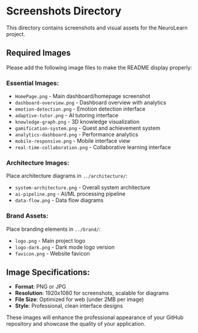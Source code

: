 # Screenshots Directory

This directory contains screenshots and visual assets for the NeuroLearn project.

## Required Images

Please add the following image files to make the README display properly:

### Essential Images:
- `HomePage.png` - Main dashboard/homepage screenshot
- `dashboard-overview.png` - Dashboard overview with analytics
- `emotion-detection.png` - Emotion detection interface
- `adaptive-tutor.png` - AI tutoring interface
- `knowledge-graph.png` - 3D knowledge visualization
- `gamification-system.png` - Quest and achievement system
- `analytics-dashboard.png` - Performance analytics
- `mobile-responsive.png` - Mobile interface view
- `real-time-collaboration.png` - Collaborative learning interface

### Architecture Images:
Place architecture diagrams in `../architecture/`:
- `system-architecture.png` - Overall system architecture
- `ai-pipeline.png` - AI/ML processing pipeline
- `data-flow.png` - Data flow diagrams

### Brand Assets:
Place branding elements in `../brand/`:
- `logo.png` - Main project logo
- `logo-dark.png` - Dark mode logo version
- `favicon.png` - Website favicon

## Image Specifications:
- **Format**: PNG or JPG
- **Resolution**: 1920x1080 for screenshots, scalable for diagrams
- **File Size**: Optimized for web (under 2MB per image)
- **Style**: Professional, clean interface designs

These images will enhance the professional appearance of your GitHub repository and showcase the quality of your application.
